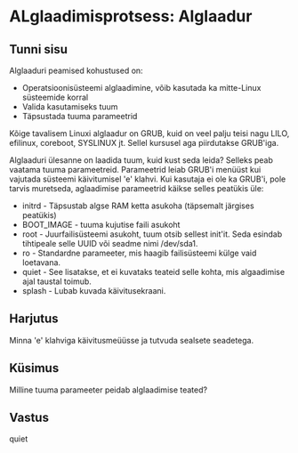 ﻿# ALglaadimisprotsess: Alglaadur

## Tunni sisu

Alglaaduri peamised kohustused on:

<ul>
<li>Operatsioonisüsteemi alglaadimine, võib kasutada ka mitte-Linux süsteemide korral</li>
<li>Valida kasutamiseks tuum</li>
<li>Täpsustada tuuma parameetrid</li>
</ul>

Kõige tavalisem Linuxi alglaadur on GRUB, kuid on veel palju teisi nagu LILO, efilinux, coreboot, SYSLINUX jt. Sellel kursusel aga piirdutakse GRUB'iga.

Alglaaduri ülesanne on laadida tuum, kuid kust seda leida? Selleks peab vaatama tuuma parameetreid. Parameetrid leiab GRUB'i menüüst kui vajutada süsteemi käivitumisel 'e' klahvi. Kui kasutaja ei ole ka GRUB'i, pole tarvis muretseda, aglaadimise parameetrid käikse selles peatükis üle:

<ul>
<li>initrd - Täpsustab algse RAM ketta asukoha (täpsemalt järgises peatükis)</li>
<li>BOOT_IMAGE  - tuuma kujutise faili asukoht</li>
<li>root -  Juurfailisüsteemi asukoht, tuum otsib sellest init'it. Seda esindab tihtipeale selle UUID või seadme nimi /dev/sda1.</li>
<li>ro - Standardne parameeter, mis haagib failisüsteemi külge vaid loetavana.</li>
<li>quiet - See lisatakse, et ei kuvataks teateid selle kohta, mis algaadimise ajal taustal toimub.</li>
<li>splash - Lubab kuvada käivitusekraani.</li>
</ul>
 
## Harjutus

Minna 'e' klahviga käivitusmeüüsse ja tutvuda sealsete seadetega.

## Küsimus

Milline tuuma parameeter peidab alglaadimise teated?

## Vastus

quiet
